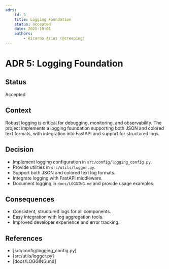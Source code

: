 ```yaml
---
adrs:
	id: 5
	title: Logging Foundation
	status: accepted
	date: 2025-10-01
	authors:
		- Ricardo Arias (@creep1ng)
---
```

# ADR 5: Logging Foundation

## Status
Accepted

## Context
Robust logging is critical for debugging, monitoring, and observability. The project implements a logging foundation supporting both JSON and colored text formats, with integration into FastAPI and support for structured logs.

## Decision
- Implement logging configuration in `src/config/logging_config.py`.
- Provide utilities in `src/utils/logger.py`.
- Support both JSON and colored text log formats.
- Integrate logging with FastAPI middleware.
- Document logging in `docs/LOGGING.md` and provide usage examples.

## Consequences
- Consistent, structured logs for all components.
- Easy integration with log aggregation tools.
- Improved developer experience and error tracking.

## References
- [src/config/logging_config.py]
- [src/utils/logger.py]
- [docs/LOGGING.md]
